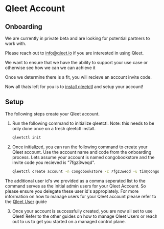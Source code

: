 # Qleet Account

## Onboarding

We are currently in private beta and are looking for potential partners to work with.

Please reach out to info@qleet.io if you are interested in using Qleet.

We want to ensure that we have the ability to support your use case or otherwise see how we can we can achieve it

Once we determine there is a fit, you will recieve an account invite code.

Now all thats left for you is to [install qleetctl](/guides/install-qleetctl) and setup your account!


## Setup

The following steps create your Qleet account.

1. Run the following command to initialize qleetctl. Note: this needs to be only done once on a fresh qleetctl install.

    ```bash
    qleetctl init
    ```

2. Once initialized, you can run the following command to create your Qleet account.
Use the account name and code from the onboarding process. Lets assume your account is named congobookstore and the invite code you recieved is "7fgz3weqd".

    ```bash
    qleetctl create account -n congobookstore -c 7fgz3weqd -u tim@congobooks.com,allen@congobooks.com
    ```
The additional user id's we provided as a comma seperated list to the command serves as the initial admin users for your Qleet Account. So please ensure you delegate these user id's appropiately. For more information on how to manage users for your Qleet account please refer to the [Qleet User](/guides/qleet-user) guide

3. Once your account is successfully created, you are now all set to use Qleet!
Refer to the other guides on how to manage Qleet Users or reach out to us to get you started on a managed control plane.
